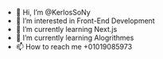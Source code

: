 - 👋 Hi, I’m @KerlosSoNy
- 👀 I’m interested in Front-End Development 
- 🌱 I’m currently learning Next.js
- 🌱 I’m currently learning Alogrithmes
- 📫 How to reach me +01019085973 


<!---
KerlosSoNy/KerlosSoNy is a ✨ special ✨ repository because its `README.md` (this file) appears on your GitHub profile.
You can click the Preview link to take a look at your changes.
--->
